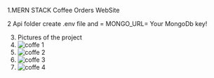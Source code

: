 1.MERN STACK  Coffee Orders WebSite 

2  Api folder  create  .env file and =
MONGO_URL=  Your MongoDb key!


3. Pictures of the project
4. ![coffe 1](https://github.com/Rold22/Coffee-Order_Mern-Stack/assets/128656534/6f1dd35d-ee4f-4bd0-b4eb-cf24dec3e665)
5. ![coffe 2](https://github.com/Rold22/Coffee-Order_Mern-Stack/assets/128656534/fe21ee1c-3fb3-481d-a49f-a33fa68524c4)
6. ![coffe 3](https://github.com/Rold22/Coffee-Order_Mern-Stack/assets/128656534/4d0a7795-e8b6-47d6-9d05-86abd13f792b)
7. ![coffe 4](https://github.com/Rold22/Coffee-Order_Mern-Stack/assets/128656534/d6de2d71-d9bb-49a6-9d8a-d4f5d3c69da5)
